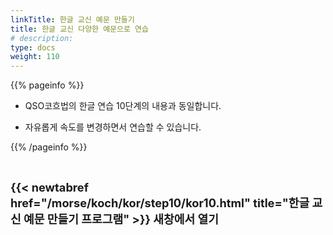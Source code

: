 ```yaml
---
linkTitle: 한글 교신 예문 만들기
title: 한글 교신 다양한 예문으로 연습
# description: 
type: docs
weight: 110
---
```



{{% pageinfo %}}

- QSO코흐법의 한글 연습 10단계의 내용과 동일합니다.

- 자유롭게 속도를 변경하면서 연습할 수 있습니다.

{{% /pageinfo %}}



<br>

<b><span style="font-size:130%">{{< newtabref href="/morse/koch/kor/step10/kor10.html" title="한글 교신 예문 만들기 프로그램" >}} 새창에서 열기</span></b>




